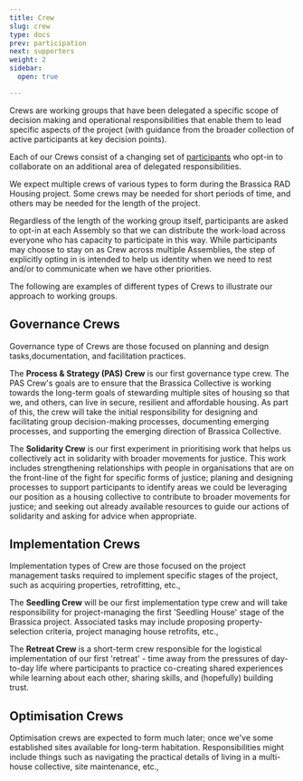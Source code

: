```yaml
---
title: Crew
slug: crew
type: docs
prev: participation
next: supporters
weight: 2
sidebar:
  open: true

---
```


Crews are working groups that have been delegated a specific scope of decision making and operational responsibilities that enable them to lead specific aspects of the project (with guidance from the broader collection of active participants at key decision points).

Each of our Crews consist of a changing set of [participants](../../participation) who opt-in to collaborate on an additional area of delegated responsibilities. 

We expect multiple crews of various types to form during the Brassica RAD Housing project. Some crews may be needed for short periods of time, and others may be needed for the length of the project. 

Regardless of the length of the working group itself, participants are asked to opt-in at each Assembly so that we can distribute the work-load across everyone who has capacity to participate in this way. While participants may choose to stay on as Crew across multiple Assemblies, the step of explicitly opting in is intended to help us identity when we need to rest and/or to communicate when we have other priorities.

The following are examples of different types of Crews to illustrate our approach to working groups.

## Governance Crews
Governance type of Crews are those focused on planning and design tasks,documentation, and facilitation practices.

The **Process & Strategy (PAS) Crew** is our first governance type crew. The PAS Crew's goals are to ensure that the Brassica Collective is working towards the long-term goals of stewarding multiple sites of housing so that we, and others, can live in secure, resilient and affordable housing. As part of this, the crew will take the initial responsibility for designing and facilitating group decision-making processes, documenting emerging processes, and supporting the emerging direction of Brassica Collective.

The **Solidarity Crew** is our first experiment in prioritising work that helps us collectively act in solidarity with broader movements for justice. This work includes strengthening relationships with people in organisations that are on the front-line of the fight for specific forms of justice; planing and designing processes to support participants to identify areas we could be leveraging our position as a housing collective to contribute to broader movements for justice; and seeking out already available resources to guide our actions of solidarity and asking for advice when appropriate.  

## Implementation Crews
Implementation types of Crew are those focused on the project management tasks required to implement specific stages of the project, such as acquiring properties, retrofitting, etc.,

The **Seedling Crew** will be our first implementation type crew and will take responsibility for project-managing the first 'Seedling House' stage of the Brassica project. Associated tasks may include proposing property-selection criteria, project managing house retrofits, etc.,

The **Retreat Crew** is a short-term crew responsible for the logistical implementation of our first 'retreat' - time away from the pressures of day-to-day life where participants to practice co-creating shared experiences while learning about each other, sharing skills, and (hopefully) building trust.

## Optimisation Crews
Optimisation crews are expected to form much later; once we've some established sites available for long-term habitation. Responsibilities might include things such as navigating the practical details of living in a multi-house collective, site maintenance, etc.,

